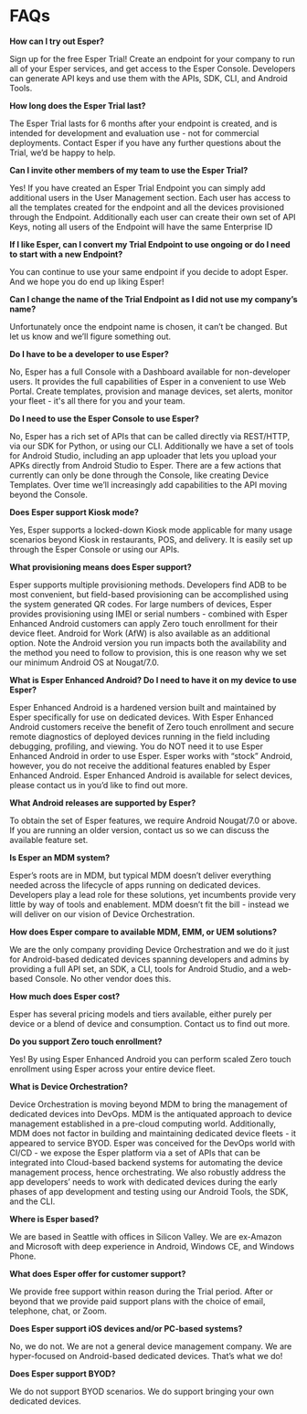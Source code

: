 # FAQs  

**How can I try out Esper?**

Sign up for the free Esper Trial! Create an endpoint for your company to run all of your Esper services, and get access to the Esper Console. Developers can generate API keys and use them with the APIs, SDK, CLI, and Android Tools.
 
**How long does the Esper Trial last?**

The Esper Trial lasts for 6 months after your endpoint is created, and is intended for development and evaluation use - not for commercial deployments. Contact Esper if you have any further questions about the Trial, we’d be happy to help.
 
**Can I invite other members of my team to use the Esper Trial?**

Yes! If you have created an Esper Trial Endpoint you can simply add additional users in the User Management section. Each user has access to all the templates created for the endpoint and all the devices provisioned through the Endpoint. Additionally each user can create their own set of API Keys, noting all users of the Endpoint will have the same Enterprise ID
 
**If I like Esper, can I convert my Trial Endpoint to use ongoing or do I need to start with a new Endpoint?**

You can continue to use your same endpoint if you decide to adopt Esper. And we hope you do end up liking Esper!
 
**Can I change the name of the Trial Endpoint as I did not use my company’s name?**

Unfortunately once the endpoint name is chosen, it can’t be changed. But let us know and we’ll figure something out.
 
**Do I have to be a developer to use Esper?**

No, Esper has a full Console with a Dashboard available for non-developer users. It provides the full capabilities of Esper in a convenient to use Web Portal. Create templates, provision and manage devices, set alerts, monitor your fleet - it's all there for you and your team.
 
**Do I need to use the Esper Console to use Esper?**

No, Esper has a rich set of APIs that can be called directly via REST/HTTP, via our SDK for Python, or using our CLI. Additionally we have a set of tools for Android Studio, including an app uploader that lets you upload your APKs directly from Android Studio to Esper. There are a few actions that currently can only be done through the Console, like creating Device Templates. Over time we’ll increasingly add capabilities to the API moving beyond the Console.
 
**Does Esper support Kiosk mode?**

Yes, Esper supports a locked-down Kiosk mode applicable for many usage scenarios beyond Kiosk in restaurants, POS, and delivery. It is easily set up through the Esper Console or using our APIs.
 
**What provisioning means does Esper support?**

Esper supports multiple provisioning methods. Developers find ADB to be most convenient, but field-based provisioning can be accomplished using the system generated QR codes. For large numbers of devices, Esper provides provisioning using IMEI or serial numbers - combined with Esper Enhanced Android customers can apply Zero touch enrollment for their device fleet. Android for Work (AfW) is also available as an additional option. Note the Android version you run impacts both the availability and the method you need to follow to provision, this is one reason why we set our minimum Android OS at Nougat/7.0.
 
**What is Esper Enhanced Android? Do I need to have it on my device to use Esper?**

Esper Enhanced Android is a hardened version built and maintained by Esper specifically for use on dedicated devices. With Esper Enhanced Android customers receive the benefit of Zero touch enrollment and secure remote diagnostics of deployed devices running in the field including debugging, profiling, and viewing. You do NOT need it to use Esper Enhanced Android in order to use Esper. Esper works with “stock” Android, however, you do not receive the additional features enabled by Esper Enhanced Android. Esper Enhanced Android is available for select devices, please contact us in you’d like to find out more.
 
**What Android releases are supported by Esper?**

To obtain the set of Esper features, we require Android Nougat/7.0 or above. If you are running an older version, contact us so we can discuss the available feature set.
 
**Is Esper an MDM system?**

Esper’s roots are in MDM, but typical MDM doesn’t deliver everything needed across the lifecycle of apps running on dedicated devices. Developers play a lead role for these solutions, yet incumbents provide very little by way of tools and enablement. MDM doesn’t fit the bill - instead we will deliver on our vision of Device Orchestration.
 
**How does Esper compare to available MDM, EMM, or UEM solutions?**

We are the only company providing Device Orchestration and we do it just for Android-based dedicated devices spanning developers and admins by providing a full API set, an SDK, a CLI, tools for Android Studio, and a web-based Console. No other vendor does this.
 
**How much does Esper cost?**

Esper has several pricing models and tiers available, either purely per device or a blend of device and consumption. Contact us to find out more.
 
**Do you support Zero touch enrollment?**

Yes! By using Esper Enhanced Android you can perform scaled Zero touch enrollment using Esper across your entire device fleet.
 
**What is Device Orchestration?**

Device Orchestration is moving beyond MDM to bring the management of dedicated devices into DevOps. MDM is the antiquated approach to device management established in a pre-cloud computing world. Additionally, MDM does not factor in building and maintaining dedicated device fleets - it appeared to service BYOD. Esper was conceived for the DevOps world with CI/CD - we expose the Esper platform via a set of APIs that can be integrated into Cloud-based backend systems for automating the device management process, hence orchestrating. We also robustly address the app developers’ needs to work with dedicated devices during the early phases of app development and testing using our Android Tools, the SDK, and the CLI.
 
**Where is Esper based?**

We are based in Seattle with offices in Silicon Valley. We are ex-Amazon and Microsoft with deep experience in Android, Windows CE, and Windows Phone.
 
**What does Esper offer for customer support?**

We provide free support within reason during the Trial period. After or beyond that we provide paid support plans with the choice of email, telephone, chat, or Zoom.
 
**Does Esper support iOS devices and/or PC-based systems?**

No, we do not. We are not a general device management company. We are hyper-focused on Android-based dedicated devices. That’s what we do!
 
**Does Esper support BYOD?**

We do not support BYOD scenarios. We do support bringing your own dedicated devices.
 
